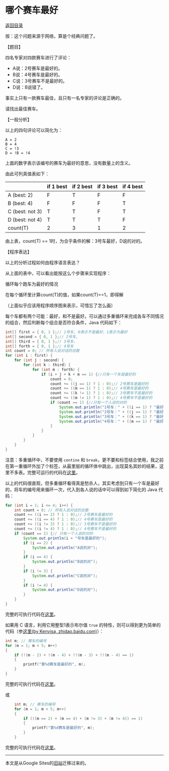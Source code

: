 # 哪个赛车最好

[返回目录](../index.md)

按：这个问题来源于网络，算是个经典问题了。

【题目】

四名专家对四款赛车进行了评论：

*  A说：2号赛车是最好的。
*  B说：4号赛车是最好的。
*  C说：3号赛车不是最好的。
*  D说：B说错了。

事实上只有一款赛车最佳，且只有一名专家的评论是正确的。

请找出最佳赛车。

【一般分析】

以上的四句评论可以简化为：

```plaintext
A = 2
B = 4
C = !3
D = !B = !4
```

上面的数字表示该编号的赛车为最好的意思，没有数量上的含义。

由此可列真值表如下：

|                 | if 1 best | if 2 best | if 3 best | if 4 best |
|-----------------|-----------|-----------|-----------|-----------|
| A (best: 2)     | F         | T         | F         | F         |
| B (best: 4)     | F         | F         | F         | T         |
| C (best: not 3) | T         | T         | F         | T         |
| D (best: not 4) | T         | T         | T         | F         |
| count(T)        | 2         | 3         | 1         | 2         |

由上表，count(T) == 1时，为合乎条件的解：3号车最好，D说的对的。

【程序表达】

以上的分析过程如何由程序语言表达？

从上面的表中，可以看出能按这么个步骤来实现程序：

循环每个跑车为最好的情况

在每个循环里计算count(T)的值，如果count(T)==1，即得解

（上面似乎应该用程序顺序图来表示，可惜忘了怎么画）

每个车都有两个可能：最好，和不是最好。可以通过多重循环来完成各车不同情况的组合，然后判断每个组合是否符合条件，Java 代码如下：

```java
int[] first = { 0, 1 };// 1号车, 0表示不是最好，1表示为最好
int[] second = { 0, 1 };// 2号车,
int[] third = { 0, 1 };// 3号车，
int[] forth = { 0, 1 };// 4号车
int count = 0; // 所有人说对话的总数
for (int i : first) {
    for (int j : second) {
        for (int k : third) {
            for (int m : forth) {
                if (i + j + k + m == 1) {//只有一个车是最好的
                    count = 0;
                    count += ((j == 1) ? 1 : 0);// 2号赛车是最好的
                    count += ((m == 1) ? 1 : 0);// 4号赛车是最好的
                    count += ((k != 1) ? 1 : 0);// 3号赛车不是最好的
                    count += ((m != 1) ? 1 : 0);// 4号赛车不是最好的
                    if (count == 1) {//只有一个人说的对的
                        System.out.println("1号车：" + ((i == 1) ? "最好" : "不是最好"));
                        System.out.println("2号车：" + ((j == 1) ? "最好" : "不是最好"));
                        System.out.println("3号车：" + ((k == 1) ? "最好" : "不是最好"));
                        System.out.println("4号车：" + ((m == 1) ? "最好" : "不是最好"));
                    }
                }
            }
        }
    }
}
```

注意：多重循环中，不要使用 `contine` 和 `break`，更不要和标签结合使用，我之前在第一重循环外加了个标签，从最里层的循环体中跳出，出现莫名其妙的结果，这里不多表。完整可运行的代码在[这里](BestCar.java)。

以上的代码很直观，但多重循环看得真是愁杀人，其实考虑到只有一个车是最好的，将车的编号用来循环一次，代入到各人说的话中可以得到如下简化的 Java 代码：

```java
for (int i = 1; i <= 4; i++) {
    int count = 0; // 所有人说对话的总数
    count += ((i == 2) ? 1 : 0);// 2号赛车是最好的
    count += ((i == 4) ? 1 : 0);// 4号赛车是最好的
    count += ((i != 3) ? 1 : 0);// 3号赛车不是最好的
    count += ((i != 4) ? 1 : 0);// 4号赛车不是最好的
    if (count == 1) {// 只有一个人说的对的
        System.out.println(i + "号车是最好的");
        if (i == 2) {
            System.out.println("A说的对");
        }
        if (i == 4) {
            System.out.println("B说的对");
        }
        if (i != 3) {
            System.out.println("C说的对");
        }
        if (i != 4) {
            System.out.println("D说的对");
        }
    }
}
```

完整的可执行代码在[这里](BestCar2.java)。

如果用 C 语言，利用它用整型1表示布尔值 `true` 的特性，则可以得到更为简单的代码（参[这里(by Kenvisa, zhidao.baidu.com)](https://zhidao.baidu.com/question/75477496.html)）：

```c
int m; // 赛车的编号
for (m = 1; m < 5; m++)
{
    if (!(m - 2) + !(m - 4) + !!(m - 3) + !!(m - 4) == 1)
    {
        printf("第%d赛车是最好的", m);
    }
}
```

完整的可执行代码在[这里](best_car.c)。

或

```c
    int m; // 赛车的编号
    for (m = 1; m < 5; m++)
    {
        if (((m == 2) + (m == 4) + (m != 3) + (m != 4)) == 1)
        {
            printf("第%d赛车是最好的", m);
        }
    }
```

完整的可执行代码在[这里](best_car2.c)。

---

本文是从Google Sites的[旧站](https://sites.google.com/site/iridiumsite/it/algorithms/bestcar)迁移过来的。